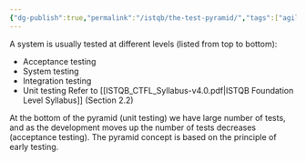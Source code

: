 ```yaml
---
{"dg-publish":true,"permalink":"/istqb/the-test-pyramid/","tags":["agile","agile-tester","early-testing","test-levels"]}
---
```


A system is usually tested at different levels (listed from top to bottom):
- Acceptance testing
- System testing
- Integration testing
- Unit testing
Refer to [[ISTQB_CTFL_Syllabus-v4.0.pdf|ISTQB Foundation Level Syllabus]] (Section 2.2)

<style> .container {font-family: sans-serif; text-align: center;} .button-wrapper button {z-index: 1;height: 40px; width: 100px; margin: 10px;padding: 5px;} .excalidraw .App-menu_top .buttonList { display: flex;} .excalidraw-wrapper { height: 800px; margin: 50px; position: relative;} :root[dir="ltr"] .excalidraw .layer-ui__wrapper .zen-mode-transition.App-menu_bottom--transition-left {transform: none;} </style><script src="https://cdn.jsdelivr.net/npm/react@17/umd/react.production.min.js"></script><script src="https://cdn.jsdelivr.net/npm/react-dom@17/umd/react-dom.production.min.js"></script><script type="text/javascript" src="https://cdn.jsdelivr.net/npm/@excalidraw/excalidraw@0/dist/excalidraw.production.min.js"></script><div id="Test_Pyramidexcalidraw.md1"></div><script>(function(){const InitialData={"type":"excalidraw","version":2,"source":"https://github.com/zsviczian/obsidian-excalidraw-plugin/releases/tag/2.0.23","elements":[{"id":"-RpEoJ_FhHT8BKJ-v7Kbb","type":"rectangle","x":-354,"y":106.7578125,"width":807,"height":100,"angle":0,"strokeColor":"#2f9e44","backgroundColor":"transparent","fillStyle":"solid","strokeWidth":2,"strokeStyle":"solid","roughness":1,"opacity":100,"groupIds":[],"frameId":null,"roundness":{"type":3},"seed":130929953,"version":81,"versionNonce":1108804097,"isDeleted":false,"boundElements":[{"type":"text","id":"ZpOGJQlH"}],"updated":1709079523795,"link":null,"locked":false},{"id":"ZpOGJQlH","type":"text","x":-31.249954223632812,"y":144.2578125,"width":161.49990844726562,"height":25,"angle":0,"strokeColor":"#2f9e44","backgroundColor":"transparent","fillStyle":"solid","strokeWidth":2,"strokeStyle":"solid","roughness":1,"opacity":100,"groupIds":[],"frameId":null,"roundness":null,"seed":1264830863,"version":65,"versionNonce":1347607183,"isDeleted":false,"boundElements":null,"updated":1709079523795,"link":null,"locked":false,"text":"UNIT TESTING","rawText":"UNIT TESTING","fontSize":20,"fontFamily":1,"textAlign":"center","verticalAlign":"middle","baseline":18,"containerId":"-RpEoJ_FhHT8BKJ-v7Kbb","originalText":"UNIT TESTING","lineHeight":1.25},{"type":"rectangle","version":322,"versionNonce":556611009,"isDeleted":false,"id":"mi2R9cOPd1Uiu5mBg3VRb","fillStyle":"solid","strokeWidth":2,"strokeStyle":"solid","roughness":1,"opacity":100,"angle":0,"x":-272.5,"y":-0.2421875,"strokeColor":"#1971c2","backgroundColor":"transparent","width":645,"height":100,"seed":713343521,"groupIds":[],"frameId":null,"roundness":{"type":3},"boundElements":[{"type":"text","id":"2NP7BMVB"}],"updated":1709079527133,"link":null,"locked":false},{"type":"text","version":320,"versionNonce":1002095311,"isDeleted":false,"id":"2NP7BMVB","fillStyle":"solid","strokeWidth":2,"strokeStyle":"solid","roughness":1,"opacity":100,"angle":0,"x":-78.76992797851562,"y":37.2578125,"strokeColor":"#1971c2","backgroundColor":"transparent","width":257.53985595703125,"height":25,"seed":667538945,"groupIds":[],"frameId":null,"roundness":null,"boundElements":[],"updated":1709079527133,"link":null,"locked":false,"fontSize":20,"fontFamily":1,"text":"INTEGRATION TESTING","rawText":"INTEGRATION TESTING","textAlign":"center","verticalAlign":"middle","containerId":"mi2R9cOPd1Uiu5mBg3VRb","originalText":"INTEGRATION TESTING","lineHeight":1.25,"baseline":18},{"type":"rectangle","version":460,"versionNonce":1402567041,"isDeleted":false,"id":"-wL5C8Kw5_K3wsGEt14Xs","fillStyle":"solid","strokeWidth":2,"strokeStyle":"solid","roughness":1,"opacity":100,"angle":0,"x":-184.5,"y":-113.2421875,"strokeColor":"#f08c00","backgroundColor":"transparent","width":466,"height":100,"seed":211385935,"groupIds":[],"frameId":null,"roundness":{"type":3},"boundElements":[{"type":"text","id":"LcpQ96dd"}],"updated":1709079528801,"link":null,"locked":false},{"type":"text","version":463,"versionNonce":1744149263,"isDeleted":false,"id":"LcpQ96dd","fillStyle":"solid","strokeWidth":2,"strokeStyle":"solid","roughness":1,"opacity":100,"angle":0,"x":-44.93994140625,"y":-75.7421875,"strokeColor":"#f08c00","backgroundColor":"transparent","width":186.8798828125,"height":25,"seed":1418910831,"groupIds":[],"frameId":null,"roundness":null,"boundElements":[],"updated":1709079528801,"link":null,"locked":false,"fontSize":20,"fontFamily":1,"text":"SYSTEM TESTING","rawText":"SYSTEM TESTING","textAlign":"center","verticalAlign":"middle","containerId":"-wL5C8Kw5_K3wsGEt14Xs","originalText":"SYSTEM TESTING","lineHeight":1.25,"baseline":18},{"type":"rectangle","version":574,"versionNonce":1729613121,"isDeleted":false,"id":"BTeKDp7kVTG7m4Z-U2zrn","fillStyle":"solid","strokeWidth":2,"strokeStyle":"solid","roughness":1,"opacity":100,"angle":0,"x":-113,"y":-223.2421875,"strokeColor":"#e03131","backgroundColor":"transparent","width":326,"height":100,"seed":758906337,"groupIds":[],"frameId":null,"roundness":{"type":3},"boundElements":[{"type":"text","id":"OXYV7406"}],"updated":1709079531247,"link":null,"locked":false},{"type":"text","version":569,"versionNonce":285696847,"isDeleted":false,"id":"OXYV7406","fillStyle":"solid","strokeWidth":2,"strokeStyle":"solid","roughness":1,"opacity":100,"angle":0,"x":-70.68992614746094,"y":-185.7421875,"strokeColor":"#e03131","backgroundColor":"transparent","width":241.37985229492188,"height":25,"seed":262379969,"groupIds":[],"frameId":null,"roundness":null,"boundElements":[],"updated":1709079531247,"link":null,"locked":false,"fontSize":20,"fontFamily":1,"text":"ACCEPTANCE TESTING","rawText":"ACCEPTANCE TESTING","textAlign":"center","verticalAlign":"middle","containerId":"BTeKDp7kVTG7m4Z-U2zrn","originalText":"ACCEPTANCE TESTING","lineHeight":1.25,"baseline":18}],"appState":{"theme":"dark","viewBackgroundColor":"#ffffff","currentItemStrokeColor":"#e03131","currentItemBackgroundColor":"transparent","currentItemFillStyle":"solid","currentItemStrokeWidth":2,"currentItemStrokeStyle":"solid","currentItemRoughness":1,"currentItemOpacity":100,"currentItemFontFamily":1,"currentItemFontSize":20,"currentItemTextAlign":"left","currentItemStartArrowhead":null,"currentItemEndArrowhead":"arrow","scrollX":959,"scrollY":476.7578125,"zoom":{"value":1},"currentItemRoundness":"round","gridSize":null,"gridColor":{"Bold":"#C9C9C9FF","Regular":"#EDEDEDFF"},"currentStrokeOptions":null,"previousGridSize":null,"frameRendering":{"enabled":true,"clip":true,"name":true,"outline":true}},"files":{}};InitialData.scrollToContent=true;App=()=>{const e=React.useRef(null),t=React.useRef(null),[n,i]=React.useState({width:void 0,height:void 0});return React.useEffect(()=>{i({width:t.current.getBoundingClientRect().width,height:t.current.getBoundingClientRect().height});const e=()=>{i({width:t.current.getBoundingClientRect().width,height:t.current.getBoundingClientRect().height})};return window.addEventListener("resize",e),()=>window.removeEventListener("resize",e)},[t]),React.createElement(React.Fragment,null,React.createElement("div",{className:"excalidraw-wrapper",ref:t},React.createElement(ExcalidrawLib.Excalidraw,{ref:e,width:n.width,height:n.height,initialData:InitialData,viewModeEnabled:!0,zenModeEnabled:!0,gridModeEnabled:!1})))},excalidrawWrapper=document.getElementById("Test_Pyramidexcalidraw.md1");ReactDOM.render(React.createElement(App),excalidrawWrapper);})();</script>

At the bottom of the pyramid (unit testing) we have large number of tests, and as the development moves up the number of tests decreases (acceptance testing).
The pyramid concept is based on the principle of early testing.

